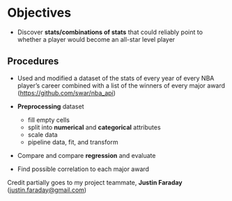 # Objectives
* Discover **stats/combinations of stats** that could reliably point to whether a player would become an all-star level player

## Procedures
* Used and modified a dataset of the stats of every year of every NBA player’s career combined with a list of the winners of every major award (https://github.com/swar/nba_api)
* **Preprocessing** dataset
  - fill empty cells
  - split into **numerical** and **categorical** attributes
  - scale data
  - pipeline data, fit, and transform

* Compare and compare **regression** and evaluate
* Find possible correlation to each major award

Credit partially goes to my project teammate, **Justin Faraday** (justin.faraday@gmail.com)


